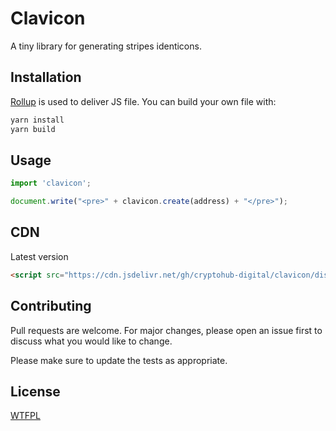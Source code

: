 # Clavicon

A tiny library for generating stripes identicons.

## Installation

[Rollup](https://rollupjs.org) is used to deliver JS file.
You can build your own file with:

```bash
yarn install
yarn build
```

## Usage

```js
import 'clavicon';

document.write("<pre>" + clavicon.create(address) + "</pre>");
```

## CDN

Latest version

```html
<script src="https://cdn.jsdelivr.net/gh/cryptohub-digital/clavicon/dist/clavicon.js"></script>
```


## Contributing

Pull requests are welcome. For major changes, please open an issue first to discuss what you would like to change.

Please make sure to update the tests as appropriate.

## License

[WTFPL](LICENSE)
